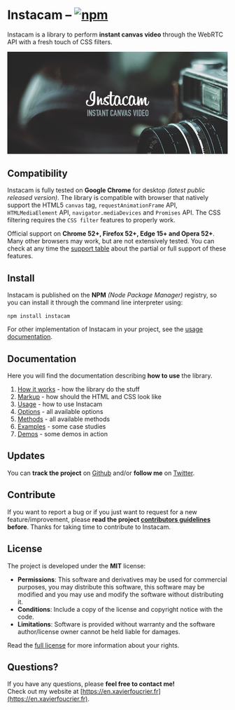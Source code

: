 # Instacam – [![npm](https://img.shields.io/npm/v/instacam.svg)](instacam)
Instacam is a library to perform **instant canvas video** through the WebRTC API with a fresh touch of CSS filters.

[![Instacam](logo.png "Instacam")](https://xavierfoucrier.github.io/instacam)


## Compatibility
Instacam is fully tested on **Google Chrome** for desktop *(latest public released version)*. The library is compatible with browser that natively support the HTML5 `canvas` tag, `requestAnimationFrame` API, `HTMLMediaElement` API, `navigator.mediaDevices` and `Promises` API. The CSS filtering requires the `CSS filter` features to properly work.

Official support on **Chrome 52+, Firefox 52+, Edge 15+ and Opera 52+**. Many other browsers may work, but are not extensively tested. You can check at any time the [support table](https://caniuse.com) about the partial or full support of these features.


## Install
Instacam is published on the **NPM** *(Node Package Manager)* registry, so you can install it through the command line interpreter using:

```console
npm install instacam
```

For other implementation of Instacam in your project, see the [usage documentation](DOCUMENTATION.md#usage).


## Documentation
Here you will find the documentation describing **how to use** the library.

1. [How it works](DOCUMENTATION.md#how-it-works) - how the library do the stuff
2. [Markup](DOCUMENTATION.md#markup) - how should the HTML and CSS look like
3. [Usage](DOCUMENTATION.md#usage) - how to use Instacam
4. [Options](DOCUMENTATION.md#options) - all available options
5. [Methods](DOCUMENTATION.md#methods) - all available methods
6. [Examples](DOCUMENTATION.md#examples) - some case studies
7. [Demos](DOCUMENTATION.md#demos) - some demos in action


## Updates
You can **track the project** on [Github](https://github.com/xavierfoucrier) and/or **follow me** on [Twitter](https://twitter.com/xavierfoucrier).


## Contribute
If you want to report a bug or if you just want to request for a new feature/improvement, please **read the project [contributors guidelines](CONTRIBUTING.md) before**. Thanks for taking time to contribute to Instacam.


## License
The project is developed under the **MIT** license:

- **Permissions**: This software and derivatives may be used for commercial purposes, you may distribute this software, this software may be modified and you may use and modify the software without distributing it.
- **Conditions**: Include a copy of the license and copyright notice with the code.
- **Limitations**: Software is provided without warranty and the software author/license owner cannot be held liable for damages.

Read the [full license](LICENSE.md) for more information about your rights.


## Questions?
If you have any questions, please **feel free to contact me!**  
Check out my website at [https://en.xavierfoucrier.fr](https://en.xavierfoucrier.fr).
